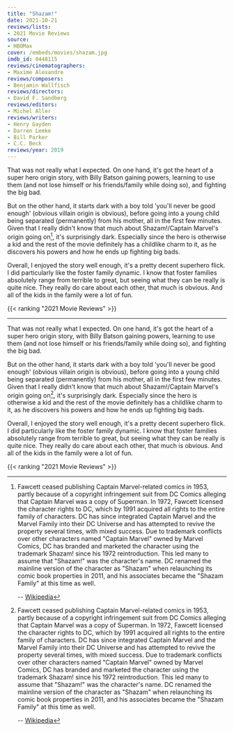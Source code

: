 ```yaml
---
title: "Shazam!"
date: 2021-10-21
reviews/lists:
- 2021 Movie Reviews
source:
- HBOMax
cover: /embeds/movies/shazam.jpg
imdb_id: 0448115
reviews/cinematographers:
- Maxime Alexandre
reviews/composers:
- Benjamin Wallfisch
reviews/directors:
- David F. Sandberg
reviews/editors:
- Michel Aller
reviews/writers:
- Henry Gayden
- Darren Lemke
- Bill Parker
- C.C. Beck
reviews/year: 2019
---
```

That was not really what I expected. On one hand, it's got the heart of a super hero origin story, with Billy Batson gaining powers, learning to use them (and not lose himself or his friends/family while doing so), and fighting the big bad. 

<!--more-->

But on the other hand, it starts dark with a boy told 'you'll never be good enough' (obvious villain origin is obvious), before going into a young child being separated (permanently) from his mother, all in the first few minutes. Given that I really didn't know that much about Shazam!/Captain Marvel's origin going on[^marvel], it's surprisingly dark. Especially since the hero is otherwise a kid and the rest of the movie definitely has a childlike charm to it, as he discovers his powers and how he ends up fighting big bads.

Overall, I enjoyed the story well enough, it's a pretty decent superhero flick. I did particularly like the foster family dynamic. I know that foster families absolutely range from terrible to great, but seeing what they can be really is quite nice. They really do care about each other, that much is obvious. And all of the kids in the family were a lot of fun. 

{{< ranking "2021 Movie Reviews" >}}

[^marvel]: 

    Fawcett ceased publishing Captain Marvel-related comics in 1953, partly because of a copyright infringement suit from DC Comics alleging that Captain Marvel was a copy of Superman. In 1972, Fawcett licensed the character rights to DC, which by 1991 acquired all rights to the entire family of characters. DC has since integrated Captain Marvel and the Marvel Family into their DC Universe and has attempted to revive the property several times, with mixed success. Due to trademark conflicts over other characters named "Captain Marvel" owned by Marvel Comics, DC has branded and marketed the character using the trademark Shazam! since his 1972 reintroduction. This led many to assume that "Shazam!" was the character's name. DC renamed the mainline version of the character as "Shazam" when relaunching its comic book properties in 2011, and his associates became the "Shazam Family" at this time as well.
     
    -- [Wikipedia](https://en.wikipedia.org/wiki/Captain_Marvel_(DC_Comics))
---
That was not really what I expected. On one hand, it's got the heart of a super hero origin story, with Billy Batson gaining powers, learning to use them (and not lose himself or his friends/family while doing so), and fighting the big bad. 

<!--more-->

But on the other hand, it starts dark with a boy told 'you'll never be good enough' (obvious villain origin is obvious), before going into a young child being separated (permanently) from his mother, all in the first few minutes. Given that I really didn't know that much about Shazam!/Captain Marvel's origin going on[^marvel], it's surprisingly dark. Especially since the hero is otherwise a kid and the rest of the movie definitely has a childlike charm to it, as he discovers his powers and how he ends up fighting big bads.

Overall, I enjoyed the story well enough, it's a pretty decent superhero flick. I did particularly like the foster family dynamic. I know that foster families absolutely range from terrible to great, but seeing what they can be really is quite nice. They really do care about each other, that much is obvious. And all of the kids in the family were a lot of fun. 

{{< ranking "2021 Movie Reviews" >}}

[^marvel]: 

    Fawcett ceased publishing Captain Marvel-related comics in 1953, partly because of a copyright infringement suit from DC Comics alleging that Captain Marvel was a copy of Superman. In 1972, Fawcett licensed the character rights to DC, which by 1991 acquired all rights to the entire family of characters. DC has since integrated Captain Marvel and the Marvel Family into their DC Universe and has attempted to revive the property several times, with mixed success. Due to trademark conflicts over other characters named "Captain Marvel" owned by Marvel Comics, DC has branded and marketed the character using the trademark Shazam! since his 1972 reintroduction. This led many to assume that "Shazam!" was the character's name. DC renamed the mainline version of the character as "Shazam" when relaunching its comic book properties in 2011, and his associates became the "Shazam Family" at this time as well.
     
    -- [Wikipedia](https://en.wikipedia.org/wiki/Captain_Marvel_(DC_Comics))